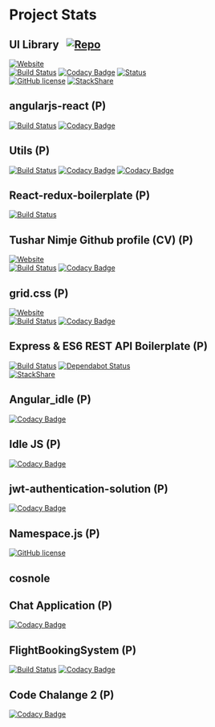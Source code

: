 # Project Stats

## UI Library &nbsp; [![Repo](https://img.shields.io/badge/Repo-Ui%20Library-brightgreen.svg)](https://github.com/nimjetushar/ui-lib)

[![Website](https://img.shields.io/website-up-down-green-red/https/shields.io.svg?label=my-website)](https://nimjetushar.github.io/ui-lib/)
<br/>
[![Build Status](https://semaphoreci.com/api/v1/nimjetushar/ui-lib/branches/master/shields_badge.svg)](https://semaphoreci.com/nimjetushar/ui-lib)
[![Codacy Badge](https://api.codacy.com/project/badge/Grade/2f3503831efb41fe9e5cde24acd60be7)](https://www.codacy.com/app/tushar/ui-lib?utm_source=github.com&amp;utm_medium=referral&amp;utm_content=nimjetushar/ui-lib&amp;utm_campaign=Badge_Grade)
[![Status](https://api.dependabot.com/badges/status?host=github&repo=nimjetushar/ui-lib)](https://dependabot.com)
<br/>
[![GitHub license](https://img.shields.io/github/license/nimjetushar/ui-lib.svg)](https://github.com/nimjetushar/ui-lib/blob/master/LICENSE)
[![StackShare](https://img.shields.io/badge/tech-stack-0690fa.svg?style=flat)](https://stackshare.io/nimjetushar/ui-library)

## angularjs-react (P)

[![Build Status](https://semaphoreci.com/api/v1/nimjetushar/angularjs-react/branches/master/shields_badge.svg)](https://semaphoreci.com/nimjetushar/angularjs-react)
[![Codacy Badge](https://api.codacy.com/project/badge/Grade/9ef9fd1b6102481597e7e3b5c9e0a3dd)](https://www.codacy.com/app/tushar/angularjs-react?utm_source=github.com&amp;utm_medium=referral&amp;utm_content=nimjetushar/angularjs-react&amp;utm_campaign=Badge_Grade)

## Utils (P)

[![Build Status](https://semaphoreci.com/api/v1/nimjetushar/utils/branches/master/shields_badge.svg)](https://semaphoreci.com/nimjetushar/utils)
[![Codacy Badge](https://api.codacy.com/project/badge/Grade/86a61b646ab041c0b64e502b3d8be7a7)](https://www.codacy.com/app/tushar/Utils?utm_source=github.com&utm_medium=referral&utm_content=nimjetushar/Utils&utm_campaign=Badge_Grade)
[![Codacy Badge](https://api.codacy.com/project/badge/Coverage/86a61b646ab041c0b64e502b3d8be7a7)](https://www.codacy.com/app/tushar/Utils?utm_source=github.com&utm_medium=referral&utm_content=nimjetushar/Utils&utm_campaign=Badge_Coverage)

## React-redux-boilerplate (P)

[![Build Status](https://semaphoreci.com/api/v1/nimjetushar/react-redux-boilerplate/branches/master/shields_badge.svg)](https://semaphoreci.com/nimjetushar/react-redux-boilerplate)

## Tushar Nimje Github profile (CV) (P)

[![Website](https://img.shields.io/website-up-down-green-red/http/shields.io.svg?label=my-website)](https://nimjetushar.github.io)
<br/>
[![Build Status](https://semaphoreci.com/api/v1/nimjetushar/nimjetushar-github-io/branches/master/shields_badge.svg)](https://semaphoreci.com/nimjetushar/nimjetushar-github-io)
[![Codacy Badge](https://api.codacy.com/project/badge/Grade/ab1ac0cd0d204f989c95928b39bed6cf)](https://www.codacy.com/app/tushar/nimjetushar.github.io?utm_source=github.com&amp;utm_medium=referral&amp;utm_content=nimjetushar/nimjetushar.github.io&amp;utm_campaign=Badge_Grade)

## grid.css (P)

[![Website](https://img.shields.io/website-up-down-green-red/https/shields.io.svg?label=my-website)](https://nimjetushar.github.io/grid-css/)
<br/>
[![Build Status](https://semaphoreci.com/api/v1/nimjetushar/grid-css/branches/master/shields_badge.svg)](https://semaphoreci.com/nimjetushar/grid-css)
[![Codacy Badge](https://api.codacy.com/project/badge/Grade/200ab1bddb7641ae8a9c35b4389382ef)](https://www.codacy.com/app/tushar/grid-css?utm_source=github.com&amp;utm_medium=referral&amp;utm_content=nimjetushar/grid-css&amp;utm_campaign=Badge_Grade)

## Express & ES6 REST API Boilerplate (P)

[![Build Status](https://semaphoreci.com/api/v1/nimjetushar/express-es6-rest-api/branches/master/shields_badge.svg)](https://semaphoreci.com/nimjetushar/express-es6-rest-api)
[![Dependabot Status](https://api.dependabot.com/badges/status?host=github&repo=nimjetushar/express-es6-rest-api)](https://dependabot.com)
<br/>
[![StackShare](https://img.shields.io/badge/tech-stack-0690fa.svg?style=flat)](https://stackshare.io/nimjetushar/express-es6-rest-api)

## Angular_idle (P)

[![Codacy Badge](https://api.codacy.com/project/badge/Grade/94f190553d604a3895b999cb82e2622b)](https://www.codacy.com/app/tushar/Angular_idle?utm_source=github.com&amp;utm_medium=referral&amp;utm_content=nimjetushar/Angular_idle&amp;utm_campaign=Badge_Grade)

## Idle JS (P)

[![Codacy Badge](https://api.codacy.com/project/badge/Grade/dd702ab0b3b44834ad7c7d9f65c64d99)](https://www.codacy.com/app/tushar/idle.js?utm_source=github.com&amp;utm_medium=referral&amp;utm_content=nimjetushar/idle.js&amp;utm_campaign=Badge_Grade)

## jwt-authentication-solution (P)

[![Codacy Badge](https://api.codacy.com/project/badge/Grade/37a5a6dcf7f84a6ba3a7b4c379b40b65)](https://www.codacy.com/app/tushar/jwt-authentication-solution?utm_source=github.com&amp;utm_medium=referral&amp;utm_content=nimjetushar/jwt-authentication-solution&amp;utm_campaign=Badge_Grade)

## Namespace.js (P)

[![GitHub license](https://img.shields.io/github/license/nimjetushar/Namespace.js.svg)](https://github.com/nimjetushar/Namespace.js/blob/master/LICENSE)

## cosnole

## Chat Application (P)

[![Codacy Badge](https://api.codacy.com/project/badge/Grade/98f13e505c98450885e84191afb5959b)](https://www.codacy.com/app/tushar/chat-bot?utm_source=github.com&amp;utm_medium=referral&amp;utm_content=nimjetushar/chat-bot&amp;utm_campaign=Badge_Grade)

## FlightBookingSystem (P)

[![Build Status](https://semaphoreci.com/api/v1/nimjetushar/code-challenge1/branches/master/shields_badge.svg)](https://semaphoreci.com/nimjetushar/code-challenge1)
[![Codacy Badge](https://api.codacy.com/project/badge/Grade/a88d2cc964cb4a7db929b5278dcaaff5)](https://www.codacy.com/app/tushar/code-challenge1?utm_source=github.com&amp;utm_medium=referral&amp;utm_content=nimjetushar/code-challenge1&amp;utm_campaign=Badge_Grade)

## Code Chalange 2 (P)

[![Codacy Badge](https://api.codacy.com/project/badge/Grade/0902a0655cac46bb81b27a0679232c2e)](https://www.codacy.com/app/tushar/code-challenge2?utm_source=github.com&amp;utm_medium=referral&amp;utm_content=nimjetushar/code-challenge2&amp;utm_campaign=Badge_Grade)
